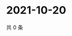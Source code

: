 # 2021-10-20

共 0 条

<!-- BEGIN WEIBO -->
<!-- 最后更新时间 Wed Oct 20 2021 07:14:27 GMT+0800 (China Standard Time) -->

<!-- END WEIBO -->
